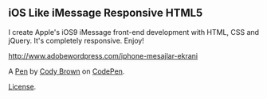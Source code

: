 iOS Like iMessage Responsive HTML5
----------------------------------
I create Apple's iOS9 iMessage front-end development with HTML, CSS and jQuery. It's completely responsive. Enjoy!

http://www.adobewordpress.com/iphone-mesajlar-ekrani

A [Pen](https://codepen.io/codybrown/pen/KBwemY) by [Cody Brown](https://codepen.io/codybrown) on [CodePen](https://codepen.io).

[License](https://codepen.io/codybrown/pen/KBwemY/license).